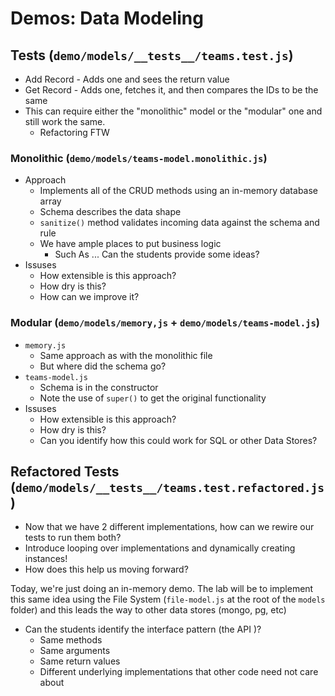 # Demos: Data Modeling

## Tests (`demo/models/__tests__/teams.test.js`)
* Add Record - Adds one and sees the return value
* Get Record - Adds one, fetches it, and then compares the IDs to be the same
* This can require either the "monolithic" model or the "modular" one and still work the same.
  * Refactoring FTW

### Monolithic  (`demo/models/teams-model.monolithic.js`)
* Approach
  * Implements all of the CRUD methods using an in-memory database array
  * Schema describes the data shape
  * `sanitize()` method validates incoming data against the schema and rule
  * We have ample places to put business logic
    * Such As ...  Can the students provide some ideas?
* Issuses
  * How extensible is this approach?
  * How dry is this?
  * How can we improve it?

### Modular  (`demo/models/memory,js` + `demo/models/teams-model.js`)
* `memory.js`
  * Same approach as with the monolithic file
  * But where did the schema go?
* `teams-model.js`
  * Schema is in the constructor
  * Note the use of `super()` to get the original functionality
* Issuses
  * How extensible is this approach?
  * How dry is this?
  * Can you identify how this could work for SQL or other Data Stores?


## Refactored Tests (`demo/models/__tests__/teams.test.refactored.js`)
* Now that we have 2 different implementations, how can we rewire our tests to run them both?
* Introduce looping over implementations and dynamically creating instances!
* How does this help us moving forward?

Today, we're just doing an in-memory demo. The lab will be to implement this same idea using the File System (`file-model.js` at the root of the `models` folder) and this leads the way to other data stores (mongo, pg, etc)

* Can the students identify the interface pattern (the API )?
  * Same methods
  * Same arguments
  * Same return values
  * Different underlying implementations that other code need not care about
